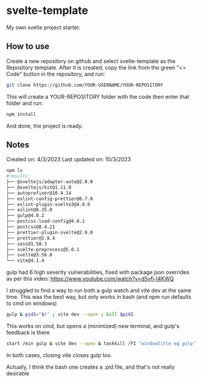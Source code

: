 # svelte-template

My own svelte project starter.

## How to use

Create a new repository on github and select svelte-template as the Repository template.
After it is created, copy the link from the green "<> Code" button in the repository, and run:

```bash
git clone https://github.com/YOUR-USERNAME/YOUR-REPOSITORY
```

This will create a YOUR-REPOSITORY folder with the code
then enter that folder and run:

```bash
npm install
```

And done, the project is ready.

## Notes
Created on: 4/3/2023
Last updated on: 10/3/2023

```bash
npm ls
#results:
├── @sveltejs/adapter-auto@2.0.0
├── @sveltejs/kit@1.11.0
├── autoprefixer@10.4.14
├── eslint-config-prettier@8.7.0
├── eslint-plugin-svelte3@4.0.0
├── eslint@8.35.0
├── gulp@4.0.2
├── postcss-load-config@4.0.1
├── postcss@8.4.21
├── prettier-plugin-svelte@2.9.0
├── prettier@2.8.4
├── sass@1.58.3
├── svelte-preprocess@5.0.1
├── svelte@3.56.0
└── vite@4.1.4
```

gulp had 6 high severity vulnerabilities, fixed with package.json overrides as per this video: https://www.youtube.com/watch?v=d5vfi-l4KWQ

I struggled to find a way to run both a gulp watch and vite dev at the same time.
This was the best way, but only works in bash (and npm run defaults to cmd on windows)

```bash
gulp & pid1="$!" ; vite dev --open ; kill $pid1
```

This works on cmd, but opens a (minimized) new terminal, and gulp's feedback is there

```bash
start /min gulp & vite dev --open & taskkill /FI "windowtitle eq gulp" 
```

In both cases, closing vite closes gulp too.

Actually, I think the bash one creates a .pid file, and that's not really desirable
